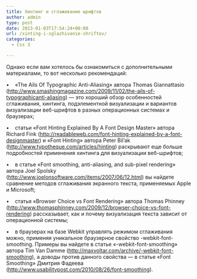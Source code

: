```yaml
---
title: Хинтинг и сглаживание шрифтов
author: admin
type: post
date: 2013-01-03T17:54:24+00:00
url: /xinting-i-sglazhivanie-shriftov/
categories:
  - Css 3

---
```

Однако если вам хотелось бы ознакомиться с дополнительными материалами, то вот несколько рекомендаций:

•    «The Ails Of Typographic Anti-Aliasing» автора Thomas Giannattasio (http://www.smashingmagazine.com/2009/11/02/the-ails-of-typographicanti-aliasing) — это хороший обзор особенностей сглаживания, хинтинга, подэлементной визуализации и вариантов визуализации веб-шрифтов в разных операционных системах и браузерах;

•    статьи «Font Hinting Explained By A Font Design Master» автора Richard Fink (http://readableweb.com/font-hinting-explained-by-a-font-designmaster) и «Font Hinting» автора Peter Bil&#8217;ak (http://www.typotheque.com/articles/hinting) раскрывают еще больше подробностей применения хинтинга для визуализации веб-шрифтов;

•    в статье «Font smoothing, anti-aliasing, and sub-pixel rendering» автора Joel Spolsky (http://www.joelonsoftware.com/items/2007/06/12.html) вы найдете сравнение методов сглаживания экранного текста, применяемых Apple и Microsoft;

•    статья «Browser Choice vs Font Rendering» автора Thomas Phinney (http://www.thomasphinney.com/2009/12/browser-choice-vs-font-rendering) рассказывает, как и почему визуализация текста зависит от операционной системы;

•    в браузерах на базе Webkit управлять режимом сглаживания можно, применяя уникальное браузерное свойство -webkit-font-smoothing. Примеры вы найдете в статье «-webkit-font-smoothing» автора Tim Van Damme (http://maxvoltar.com/archive/-webkit-font-smoothing), а доводы против данного свойства — в статье «Font Smoothing» Дмитрия Фадеева (http://www.usabilitypost.com/2010/08/26/font-smoothing).